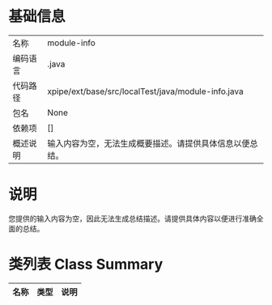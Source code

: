 # 基础信息

|      |      |
|------|------|
| 名称 | module-info |
| 编码语言 | .java |
| 代码路径 | xpipe/ext/base/src/localTest/java/module-info.java |
| 包名 | None |
| 依赖项 | [] |
| 概述说明 | 输入内容为空，无法生成概要描述。请提供具体信息以便总结。 |

# 说明

您提供的输入内容为空，因此无法生成总结描述。请提供具体内容以便进行准确全面的总结。

# 类列表 Class Summary

| 名称   | 类型  | 说明 |
|-------|------|-------------|





